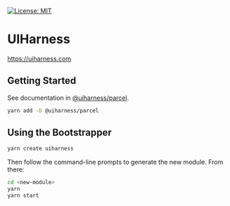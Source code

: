[![License: MIT](https://img.shields.io/badge/License-MIT-yellow.svg)](https://opensource.org/licenses/MIT)

# UIHarness

https://uiharness.com

## Getting Started

See documentation in [@uiharness/parcel](libs/parcel).

```bash
yarn add -D @uiharness/parcel
```

## Using the Bootstrapper

```bash
yarn create uiharness
```

Then follow the command-line prompts to generate the new module.  From there:

```bash
cd <new-module>
yarn
yarn start
```
